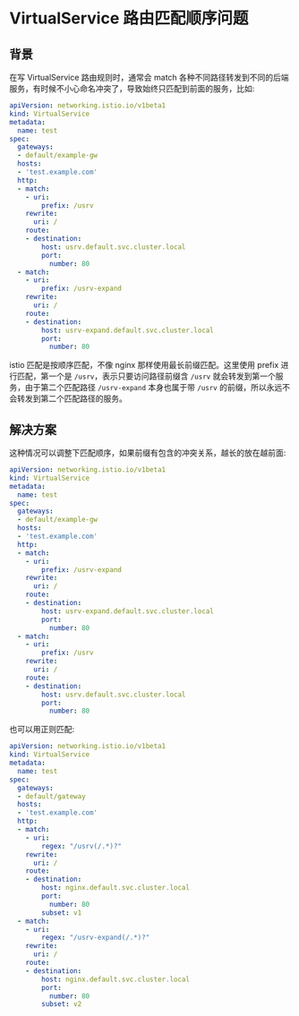 # VirtualService 路由匹配顺序问题

## 背景

在写 VirtualService 路由规则时，通常会 match 各种不同路径转发到不同的后端服务，有时候不小心命名冲突了，导致始终只匹配到前面的服务，比如:

```yaml
apiVersion: networking.istio.io/v1beta1
kind: VirtualService
metadata:
  name: test
spec:
  gateways:
  - default/example-gw
  hosts:
  - 'test.example.com'
  http:
  - match:
    - uri:
        prefix: /usrv
    rewrite:
      uri: /
    route:
    - destination:
        host: usrv.default.svc.cluster.local
        port:
          number: 80
  - match:
    - uri:
        prefix: /usrv-expand
    rewrite:
      uri: /
    route:
    - destination:
        host: usrv-expand.default.svc.cluster.local
        port:
          number: 80
```

istio 匹配是按顺序匹配，不像 nginx 那样使用最长前缀匹配。这里使用 prefix 进行匹配，第一个是 `/usrv`，表示只要访问路径前缀含 `/usrv` 就会转发到第一个服务，由于第二个匹配路径 `/usrv-expand` 本身也属于带 `/usrv` 的前缀，所以永远不会转发到第二个匹配路径的服务。

## 解决方案

这种情况可以调整下匹配顺序，如果前缀有包含的冲突关系，越长的放在越前面:

```yaml
apiVersion: networking.istio.io/v1beta1
kind: VirtualService
metadata:
  name: test
spec:
  gateways:
  - default/example-gw
  hosts:
  - 'test.example.com'
  http:
  - match:
    - uri:
        prefix: /usrv-expand
    rewrite:
      uri: /
    route:
    - destination:
        host: usrv-expand.default.svc.cluster.local
        port:
          number: 80
  - match:
    - uri:
        prefix: /usrv
    rewrite:
      uri: /
    route:
    - destination:
        host: usrv.default.svc.cluster.local
        port:
          number: 80
```

也可以用正则匹配:

```yaml
apiVersion: networking.istio.io/v1beta1
kind: VirtualService
metadata:
  name: test
spec:
  gateways:
  - default/gateway
  hosts:
  - 'test.example.com'
  http:
  - match:
    - uri:
        regex: "/usrv(/.*)?"
    rewrite:
      uri: /
    route:
    - destination:
        host: nginx.default.svc.cluster.local
        port:
          number: 80
        subset: v1
  - match:
    - uri:
        regex: "/usrv-expand(/.*)?"
    rewrite:
      uri: /
    route:
    - destination:
        host: nginx.default.svc.cluster.local
        port:
          number: 80
        subset: v2
```
